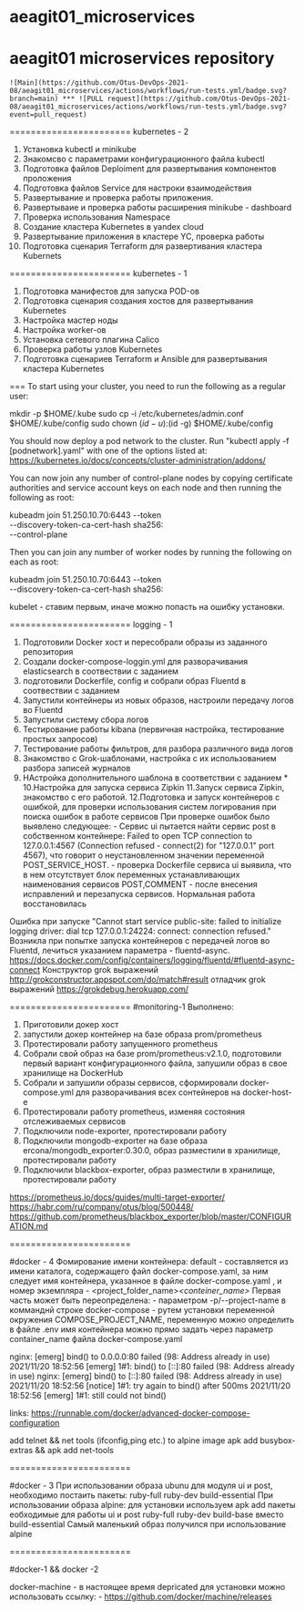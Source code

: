 # aeagit01_microservices
aeagit01 microservices repository
=======================
    ![Main](https://github.com/Otus-DevOps-2021-08/aeagit01_microservices/actions/workflows/run-tests.yml/badge.svg?branch=main) *** ![PULL request](https://github.com/Otus-DevOps-2021-08/aeagit01_microservices/actions/workflows/run-tests.yml/badge.svg?event=pull_request)
=======================
kubernetes - 2

1. Установка kubectl и  minikube
2. Знакомсво с параметрами конфигурационного файла kubectl
3. Подготовка файлов Deploiment для развертывания компонентов проложения
4. Подготовка файлов Service для настроки взаимодействия
5. Развертывание и проверка работы приложения.
6. Развертываие и проверка работы расширения minikube - dashboard
7. Проверка использования Namespace
8. Создание кластера Kubernetes в yandex cloud
9. Развертывание приложения в кластере YC, проверка работы
10. Подготовка сценария Terraform для развертивания кластера Kubernets


=======================
kubernetes - 1
1. Подготовка манифестов для запуска POD-ов
2. Подготовка сценария создания хостов для развертывания Kubernetes
3. Настройка мастер ноды
4. Настройка worker-ов
5. Установка сетевого плагина Calico
6. Проверка работы узлов Kubernetes
7. Подготовка сценариев Terraform и Ansible для развертывания кластера Kubernetes

===
To start using your cluster, you need to run the following as a regular user:

  mkdir -p $HOME/.kube
  sudo cp -i /etc/kubernetes/admin.conf $HOME/.kube/config
  sudo chown $(id -u):$(id -g) $HOME/.kube/config

You should now deploy a pod network to the cluster.
Run "kubectl apply -f [podnetwork].yaml" with one of the options listed at:
  https://kubernetes.io/docs/concepts/cluster-administration/addons/

You can now join any number of control-plane nodes by copying certificate authorities
and service account keys on each node and then running the following as root:

  kubeadm join 51.250.10.70:6443 --token <TOKEN> \
    --discovery-token-ca-cert-hash sha256:<KEY> \
    --control-plane

Then you can join any number of worker nodes by running the following on each as root:

kubeadm join 51.250.10.70:6443 --token <TOKEN> \
    --discovery-token-ca-cert-hash sha256:<KEY>

kubelet - ставим первым, иначе можно попасть на ошибку установки.

=======================
logging - 1

1. Подготовили Docker хост и пересобрали образы из заданного репозитория
2. Создали docker-compose-loggin.yml для разворачивания elasticsearch в соотвествии с заданием
3. подготовили Dockerfile, config и собрали образ Fluentd в соотвествии с заданием
4. Запустили контейнеры из новых образов, настроили передачу логов во Fluentd
5. Запустили систему сбора логов
6. Тестирование работы kibana (первичная настройка, тестирование простых запросов)
7. Тестирование работы фильтров, для разбора различного вида логов
8. Знакомство с Grok-шаблонами, настройка с их использованием разбора записей журналов
9. НАстройка дополнительного шаблона в соответствии с заданием *
10.Настройка для запуска сервиса Zipkin
11.Запуск сервиса Zipkin, знакомство с его работой.
12.Подготовка и запуск контейнеров с ошибкой, для проверки использования систем логирования при поиска ошибок в работе сервисов
При проверке ошибок было выявлено следующее:
        - Сервис ui пытается найти сервис post в собственном контейнере:  Failed to open TCP connection to 127.0.0.1:4567
          (Connection   refused - connect(2) for "127.0.0.1" port 4567), что говорит о неустановленном значении
          переменной POST_SERVICE_HOST.
        - проверка Dockerfile сервиса ui выявила, что в нем отсутствует блок переменных устанавливающих наименования сервисов POST,COMMENT
        - после внесения исправлений и перезапуска сервисов. Нормальная работа восстановилась


Ошибка при запуске "Cannot start service public-site: failed to initialize logging driver: dial tcp 127.0.0.1:24224:
                    connect: connection refused."
Возникла при попытке запуска контейнеров с передачей логов во Fluentd, лечиться указанием параметра - fluentd-async.
https://docs.docker.com/config/containers/logging/fluentd/#fluentd-async-connect
Конструктор grok выражений
http://grokconstructor.appspot.com/do/match#result
отладчик grok выражений
https://grokdebug.herokuapp.com/

=======================
#monitoring-1
Выполнено:
1. Приготовили докер хост
2. запустили докер контейнер на базе образа prom/prometheus
3. Протестировали работу запущенного prometheus
4. Собрали свой образ на базе  prom/prometheus:v2.1.0, подготовили первый вариант конфигурационного файла, запушили образ в свое хранилище на DockerHub
5. Собрали и запушили образы сервисов, сформировали docker-compose.yml для разворачивания всех сонтейнеров на docker-host-e
6. Протестировали работу prometheus, изменяя состояния отслеживаемых сервисов
7. Подключили node-exporter, протестировали работу
8. Подключили mongodb-exporter на базе образа ercona/mongodb_exporter:0.30.0, образ разместили в хранилище, протестировали работу
9. Подключили blackbox-exporter, образ разместили в хранилище, протестировали работу

https://prometheus.io/docs/guides/multi-target-exporter/
https://habr.com/ru/company/otus/blog/500448/
https://github.com/prometheus/blackbox_exporter/blob/master/CONFIGURATION.md


=======================

#docker - 4
Фомирование имени контейнера:
    default - составляется из имени каталога, содержащего файл docker-compose.yaml, за ним следует имя контейнера, указанное в файле docker-compose.yaml , и номер экземпляра - <project_folder_name>_<conteiner_name>_<num>
    Первая часть может быть переопределена:
                - параметром -p/--project-name в комманднй строке docker-compose
                - рутем установки переменной окружения COMPOSE_PROJECT_NAME, переменную можно определить в файле .env
    имя контейнера можно прямо задать через параметр container_name файла docker-compose.yaml

nginx: [emerg] bind() to 0.0.0.0:80 failed (98: Address already in use)
2021/11/20 18:52:56 [emerg] 1#1: bind() to [::]:80 failed (98: Address already in use)
nginx: [emerg] bind() to [::]:80 failed (98: Address already in use)
2021/11/20 18:52:56 [notice] 1#1: try again to bind() after 500ms
2021/11/20 18:52:56 [emerg] 1#1: still could not bind()

links:
https://runnable.com/docker/advanced-docker-compose-configuration

add telnet && net tools (ifconfig,ping etc.) to alpine image
apk add busybox-extras && apk add net-tools

=======================

#docker - 3
При использовании образа ubunu для модуля ui и post, необходимо постаить пакеты:
     ruby-full
     ruby-dev
     build-essential
При использовании образа alpine:
    для установки используем apk add
    пакеты еобходимые для работы ui и post
     ruby-full
     ruby-dev
     build-base вместо build-essential
Самый маленький образ получился при использование alpine

=======================

#docker-1 && docker -2

docker-machine - в настоящее время depricated для установки можно использовать ссылку:
    - https://github.com/docker/machine/releases
